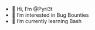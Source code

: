 - 👋 Hi, I’m @Pyri3t
- 👀 I’m interested in Bug Bounties
- 🌱 I’m currently learning Bash


<!---
Pyri3t/Pyri3t is a ✨ special ✨ repository because its `README.md` (this file) appears on your GitHub profile.
You can click the Preview link to take a look at your changes.
--->
